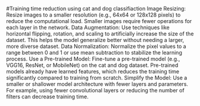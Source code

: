 #Training time reduction using cat and dog classifiaction
Image Resizing: Resize images to a smaller resolution (e.g., 64x64 or 128x128 pixels) to reduce the computational load. Smaller images require fewer operations for each layer in the network.
Data Augmentation: Use techniques like horizontal flipping, rotation, and scaling to artificially increase the size of the dataset. This helps the model generalize better without needing a larger, more diverse dataset.
Data Normalization: Normalize the pixel values to a range between 0 and 1 or use mean subtraction to stabilize the learning process.
Use a Pre-trained Model: Fine-tune a pre-trained model (e.g., VGG16, ResNet, or MobileNet) on the cat and dog dataset. Pre-trained models already have learned features, which reduces the training time significantly compared to training from scratch.
Simplify the Model: Use a smaller or shallower model architecture with fewer layers and parameters. For example, using fewer convolutional layers or reducing the number of filters can decrease training time.
